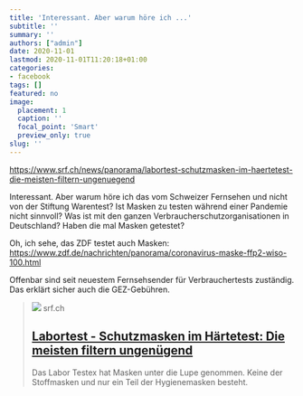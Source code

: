 ```yaml
---
title: 'Interessant. Aber warum höre ich ...'
subtitle: ''
summary: ''
authors: ["admin"]
date: 2020-11-01
lastmod: 2020-11-01T11:20:18+01:00
categories:
- facebook
tags: []
featured: no
image:
  placement: 1
  caption: ''
  focal_point: 'Smart'
  preview_only: true
slug: ''
---
```

https://www.srf.ch/news/panorama/labortest-schutzmasken-im-haertetest-die-meisten-filtern-ungenuegend

Interessant. Aber warum höre ich das vom Schweizer Fernsehen und nicht von der Stiftung Warentest? Ist Masken zu testen während einer Pandemie nicht sinnvoll? Was ist mit den ganzen Verbraucherschutzorganisationen in Deutschland? Haben die mal Masken getestet?

Oh, ich sehe, das ZDF testet auch Masken: https://www.zdf.de/nachrichten/panorama/coronavirus-maske-ffp2-wiso-100.html

Offenbar sind seit neuestem Fernsehsender für Verbrauchertests zuständig. Das erklärt sicher auch die GEZ-Gebühren.
> [![](https://www.srf.ch/static/cms/images/branded_srf_news/4a38ad.jpg)](https://www.srf.ch/news/panorama/labortest-schutzmasken-im-haertetest-die-meisten-filtern-ungenuegend)
> srf.ch
> ## [Labortest - Schutzmasken im Härtetest: Die meisten filtern ungenügend](https://www.srf.ch/news/panorama/labortest-schutzmasken-im-haertetest-die-meisten-filtern-ungenuegend)
>
>Das Labor Testex hat Masken unter die Lupe genommen. Keine der Stoffmasken und nur ein Teil der Hygienemasken besteht.

